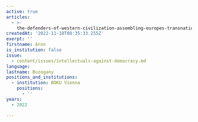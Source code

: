 ```yaml
---
active: true
articles:
  - >-
    the-defenders-of-western-civilization-assembling-europes-transnational-right-wing-network
createdAt: '2022-11-10T08:35:33.255Z'
exerpt: ''
firstname: Aron
is_institution: false
issue:
  - content/issues/intellectuals-against-democracy.md
language:
lastname: Buzogany
positions_and_institutions:
  - institution: BOKU Vienna
    positions:
      - ''
years:
  - 2022

---
```

